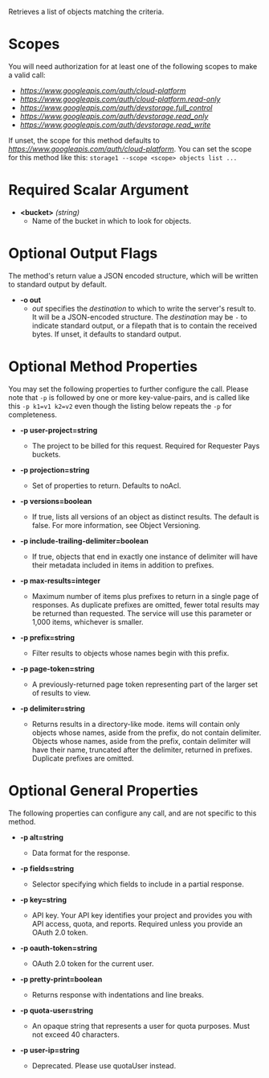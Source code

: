 Retrieves a list of objects matching the criteria.
# Scopes

You will need authorization for at least one of the following scopes to make a valid call:

* *https://www.googleapis.com/auth/cloud-platform*
* *https://www.googleapis.com/auth/cloud-platform.read-only*
* *https://www.googleapis.com/auth/devstorage.full_control*
* *https://www.googleapis.com/auth/devstorage.read_only*
* *https://www.googleapis.com/auth/devstorage.read_write*

If unset, the scope for this method defaults to *https://www.googleapis.com/auth/cloud-platform*.
You can set the scope for this method like this: `storage1 --scope <scope> objects list ...`
# Required Scalar Argument
* **&lt;bucket&gt;** *(string)*
    - Name of the bucket in which to look for objects.

# Optional Output Flags

The method's return value a JSON encoded structure, which will be written to standard output by default.

* **-o out**
    - *out* specifies the *destination* to which to write the server's result to.
      It will be a JSON-encoded structure.
      The *destination* may be `-` to indicate standard output, or a filepath that is to contain the received bytes.
      If unset, it defaults to standard output.
# Optional Method Properties

You may set the following properties to further configure the call. Please note that `-p` is followed by one 
or more key-value-pairs, and is called like this `-p k1=v1 k2=v2` even though the listing below repeats the
`-p` for completeness.

* **-p user-project=string**
    - The project to be billed for this request. Required for Requester Pays buckets.

* **-p projection=string**
    - Set of properties to return. Defaults to noAcl.

* **-p versions=boolean**
    - If true, lists all versions of an object as distinct results. The default is false. For more information, see Object Versioning.

* **-p include-trailing-delimiter=boolean**
    - If true, objects that end in exactly one instance of delimiter will have their metadata included in items in addition to prefixes.

* **-p max-results=integer**
    - Maximum number of items plus prefixes to return in a single page of responses. As duplicate prefixes are omitted, fewer total results may be returned than requested. The service will use this parameter or 1,000 items, whichever is smaller.

* **-p prefix=string**
    - Filter results to objects whose names begin with this prefix.

* **-p page-token=string**
    - A previously-returned page token representing part of the larger set of results to view.

* **-p delimiter=string**
    - Returns results in a directory-like mode. items will contain only objects whose names, aside from the prefix, do not contain delimiter. Objects whose names, aside from the prefix, contain delimiter will have their name, truncated after the delimiter, returned in prefixes. Duplicate prefixes are omitted.

# Optional General Properties

The following properties can configure any call, and are not specific to this method.

* **-p alt=string**
    - Data format for the response.

* **-p fields=string**
    - Selector specifying which fields to include in a partial response.

* **-p key=string**
    - API key. Your API key identifies your project and provides you with API access, quota, and reports. Required unless you provide an OAuth 2.0 token.

* **-p oauth-token=string**
    - OAuth 2.0 token for the current user.

* **-p pretty-print=boolean**
    - Returns response with indentations and line breaks.

* **-p quota-user=string**
    - An opaque string that represents a user for quota purposes. Must not exceed 40 characters.

* **-p user-ip=string**
    - Deprecated. Please use quotaUser instead.
